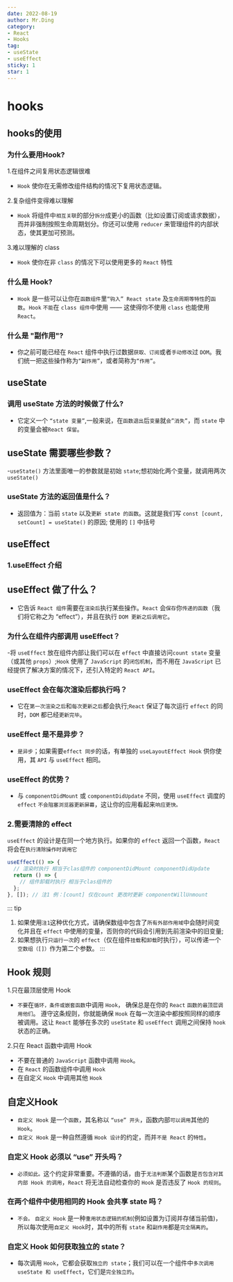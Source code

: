 ```yaml
---
date: 2022-08-19
author: Mr.Ding
category:
- React
- Hooks
tag:
- useState
- useEffect
sticky: 1
star: 1
---
```


# hooks

## hooks的使用

### 为什么要用Hook?

1.在组件之间复用状态逻辑很难

- `Hook` 使你在无需修改组件结构的情况下复用状态逻辑。

2.复杂组件变得难以理解

- `Hook` 将组件中`相互关联`的部分`拆分`成更小的函数（比如设置订阅或请求数据），而并非强制按照生命周期划分。你还可以使用 `reducer` 来管理组件的内部状态，使其更加可预测。

3.难以理解的 class

- `Hook` 使你在非 `class` 的情况下可以使用更多的 `React` 特性

### 什么是 Hook?

- `Hook` 是一些可以让你在`函数组件`里`“钩入” React state` 及`生命周期等特性`的`函数`。`Hook` `不能`在 `class 组件`中使用 —— 这使得你不使用 `class` 也能使用 `React`。

### 什么是 "副作用"?

- 你之前可能已经在 `React` 组件中执行过数据`获取、订阅`或者`手动修改`过 `DOM`。我们统一把这些操作称为`“副作用”`，或者简称为`“作用”`。

## useState

### 调用 useState 方法的时候做了什么?

- 它定义一个 `“state 变量”`,一般来说，在`函数退出`后`变量`就`会”消失”`，而 `state` 中的变量会被`React 保留`。

## useState 需要哪些参数？

-`useState()` 方法里面唯一的参数就是初始 `state`;想初始化两个变量，就调用两次`useState()`

### useState 方法的返回值是什么？

- 返回值为：当前 `state` 以及`更新 state 的函数`。这就是我们写 `const [count, setCount] = useState()` 的原因; 使用的 `[]` 中括号

## useEffect

### 1.useEffect 介绍

## useEffect 做了什么？

- 它告诉 `React 组件`需要在`渲染后`执行某些操作。`React` 会`保存`你`传递的函数`（我们将它称之为 “effect”），并且在执行 `DOM 更新之后调用它`。

### 为什么在组件内部调用 useEffect？

-将 `useEffect` 放在组件内部让我们可以在 `effect` 中直接访问`count state` 变量（或其他 `props`）;`Hook` 使用了 `JavaScript` 的`闭包机制`，而不用在 `JavaScript` 已经提供了解决方案的情况下，还引入特定的 `React API`。

### useEffect 会在每次渲染后都执行吗？

- 它在`第一次渲染之后`和`每次更新之后`都会执行;`React` 保证了每次运行 `effect` 的同时，`DOM` 都已经`更新完毕`。

### useEffect 是不是异步？

- `是异步`；如果需要`effect 同步`的话，有单独的 `useLayoutEffect Hook` 供你使用，其 `API` 与 `useEffect` 相同。

### useEffect 的优势？

- 与 `componentDidMount` 或 `componentDidUpdate` 不同，使用 `useEffect` 调度的 `effect` `不会阻塞浏览器更新屏幕`，这让你的应用看起来`响应更快。`

### 2.需要清除的 effect

`useEffect` 的设计是在同一个地方执行。如果你的 `effect` 返回一个函数，`React` 将会在`执行清除操作时调用它`

```js
useEffect(() => {
  // 渲染时执行 相当于clas组件的 componentDidMount componentDidUpdate 
  return () => {
    // 组件卸载时执行 相当于clas组件的
  };
}, []); // 注1 例：[count] 仅在count 更改时更新 componentWillUnmount
```

::: tip

1. 如果使用`注1`这种优化方式，请确保数组中包含了`所有外部作用域`中会随时间变化并且在 `effect` 中使用的变量，否则你的代码会引用到先前渲染中的旧变量;
2. 如果想执行`只运行一次`的 `effect`（仅在组件`挂载`和`卸载`时执行），可以传递一个`空数组（[]）`作为第二个参数。
:::

## Hook 规则

1.只在最顶层使用 Hook

- `不要`在`循环，条件或嵌套函数`中调用 `Hook`， 确保总是在你的 `React` `函数的最顶层调用他们`。 遵守这条规则，你就能确保 `Hook` 在每一次渲染中都按照同样的顺序被调用。这让 `React` 能够在多次的 `useState` 和 `useEffect` 调用之间保持 `hook` 状态的正确。

2.只在 React 函数中调用 Hook

- 不要在普通的 `JavaScript` 函数中调用 `Hook`。
- 在 `React` 的函数组件中调用 `Hook`
- 在自定义 `Hook` 中调用其他 `Hook`

## 自定义Hook

- `自定义 Hook` 是一个`函数`，其名称以 `“use” 开头`，函数内部`可以调用`其他的 `Hook`。
- `自定义 Hook` 是一种自然遵循 `Hook 设计`的约定，而并`不是 React` 的`特性`。

### 自定义 Hook 必须以 “use” 开头吗？

- `必须如此。`这个约定非常重要。不遵循的话，由于`无法判断`某个函数是`否包含对其内部 Hook 的调用`，`React` 将无法自动检查你的 `Hook` 是否违反了 `Hook 的规则`。

### 在两个组件中使用相同的 Hook 会共享 state 吗？

- `不会。` `自定义 Hook` 是一种`重用状态逻辑的机制`(例如设置为订阅并存储当前值)，所以每次使用`自定义 Hook`时，其中的所有 `state` 和`副作用`都是`完全隔离的`。

### 自定义 Hook 如何获取独立的 state？

- 每次调用 `Hook`，它都会获取`独立的 state`；我们可以在一个组件中`多次调用 useState 和 useEffect`，它们是`完全独立的`。
